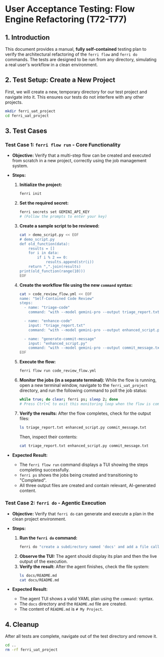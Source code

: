 # User Acceptance Testing: Flow Engine Refactoring (T72-T77)

## 1. Introduction

This document provides a manual, **fully self-contained** testing plan to verify the architectural refactoring of the `ferri flow` and `ferri do` commands. The tests are designed to be run from any directory, simulating a real user's workflow in a clean environment.

## 2. Test Setup: Create a New Project

First, we will create a new, temporary directory for our test project and navigate into it. This ensures our tests do not interfere with any other projects.

```bash
mkdir ferri_uat_project
cd ferri_uat_project
```

## 3. Test Cases

### Test Case 1: `ferri flow run` - Core Functionality

-   **Objective:** Verify that a multi-step flow can be created and executed from scratch in a new project, correctly using the job management system.

-   **Steps:**
    1.  **Initialize the project:**
        ```bash
        ferri init
        ```

    2.  **Set the required secret:**
        ```bash
        ferri secrets set GEMINI_API_KEY
        # (Follow the prompts to enter your key)
        ```

    3.  **Create a sample script to be reviewed:**
        ```bash
        cat > demo_script.py << EOF
        # demo_script.py
        def old_function(data):
            results = []
            for i in data:
                if i % 2 == 0:
                    results.append(str(i))
            return ",".join(results)
        print(old_function(range(10)))
        EOF
        ```

    4.  **Create the workflow file using the new `command` syntax:**
        ```bash
        cat > code_review_flow.yml << EOF
        name: "Self-Contained Code Review"
        steps:
          - name: "triage-code"
            command: "with --model gemini-pro --output triage_report.txt \"Summarize this Python script and identify 3 potential improvements.\" < demo_script.py"

          - name: "enhance-code"
            input: "triage_report.txt"
            command: "with --model gemini-pro --output enhanced_script.py \"Based on the triage report, rewrite the original script to implement the suggested improvements.\" < demo_script.py"

          - name: "generate-commit-message"
            input: "enhanced_script.py"
            command: "with --model gemini-pro --output commit_message.txt \"Write a conventional commit message for the changes in the enhanced script.\""
        EOF
        ```

    5.  **Execute the flow:**
        ```bash
        ferri flow run code_review_flow.yml
        ```

    6.  **Monitor the jobs (in a separate terminal):** While the flow is running, open a new terminal window, navigate to the `ferri_uat_project` directory, and run the following command to poll the job status:
        ```bash
        while true; do clear; ferri ps; sleep 2; done
        # Press Ctrl+C to exit this monitoring loop when the flow is complete.
        ```

    7.  **Verify the results:** After the flow completes, check for the output files:
        ```bash
        ls triage_report.txt enhanced_script.py commit_message.txt
        ```
        Then, inspect their contents:
        ```bash
        cat triage_report.txt enhanced_script.py commit_message.txt
        ```

-   **Expected Result:**
    -   The `ferri flow run` command displays a TUI showing the steps completing successfully.
    -   `ferri ps` shows the jobs being created and transitioning to "Completed".
    -   All three output files are created and contain relevant, AI-generated content.

### Test Case 2: `ferri do` - Agentic Execution

-   **Objective:** Verify that `ferri do` can generate and execute a plan in the clean project environment.

-   **Steps:**
    1.  **Run the `ferri do` command:**
        ```bash
        ferri do "create a subdirectory named 'docs' and add a file called 'README.md' inside it with the content '# My Project'"
        ```
    2.  **Observe the TUI:** The agent should display its plan and then the live output of the execution.
    3.  **Verify the result:** After the agent finishes, check the file system:
        ```bash
        ls docs/README.md
        cat docs/README.md
        ```

-   **Expected Result:**
    -   The agent TUI shows a valid YAML plan using the `command:` syntax.
    -   The `docs` directory and the `README.md` file are created.
    -   The content of `README.md` is `# My Project`.

## 4. Cleanup

After all tests are complete, navigate out of the test directory and remove it.

```bash
cd ..
rm -rf ferri_uat_project
```